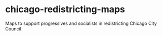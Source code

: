 # chicago-redistricting-maps
Maps to support progressives and socialists in redistricting Chicago City Council
